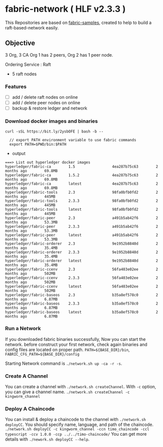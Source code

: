 # fabric-network ( HLF v2.3.3 )
This Repositories are based on [fabric-samples](https://github.com/hyperledger/fabric-samples), created to help to build a raft-based-network easily.
## Objective
3 Org, 3 CA
Org 1 has 2 peers, Org 2 has 1 peer node.
<!-- * 5 endorsing peer nodes, ( additionally 1 peer node reading ledger ) -->
Ordering Service : Raft
* 5 raft nodes

### Features
* [ ] add / delete raft nodes on online
* [ ] add / delete peer nodes on online
* [ ] backup & restore ledger and network
<!-- * [ ] create a new channel -->

### Download docker images and binaries
`curl -sSL https://bit.ly/2ysbOFE | bash -b --`
```
  // export PATH environment variable to use fabric commands
  export PATH=$PWD/bin:$PATH
```


* output
```
===> List out hyperledger docker images
hyperledger/fabric-ca        1.5                 4ea287b75c63        2 months ago        69.8MB
hyperledger/fabric-ca        1.5.2               4ea287b75c63        2 months ago        69.8MB
hyperledger/fabric-ca        latest              4ea287b75c63        2 months ago        69.8MB
hyperledger/fabric-tools     2.3                 98fa0bfb0fd2        2 months ago        445MB
hyperledger/fabric-tools     2.3.3               98fa0bfb0fd2        2 months ago        445MB
hyperledger/fabric-tools     latest              98fa0bfb0fd2        2 months ago        445MB
hyperledger/fabric-peer      2.3                 a491b5ab42f6        2 months ago        53.3MB
hyperledger/fabric-peer      2.3.3               a491b5ab42f6        2 months ago        53.3MB
hyperledger/fabric-peer      latest              a491b5ab42f6        2 months ago        53.3MB
hyperledger/fabric-orderer   2.3                 9e1952b8840d        2 months ago        35.4MB
hyperledger/fabric-orderer   2.3.3               9e1952b8840d        2 months ago        35.4MB
hyperledger/fabric-orderer   latest              9e1952b8840d        2 months ago        35.4MB
hyperledger/fabric-ccenv     2.3                 56fa403e02ee        2 months ago        502MB
hyperledger/fabric-ccenv     2.3.3               56fa403e02ee        2 months ago        502MB
hyperledger/fabric-ccenv     latest              56fa403e02ee        2 months ago        502MB
hyperledger/fabric-baseos    2.3                 b35a8ef578c0        2 months ago        6.87MB
hyperledger/fabric-baseos    2.3.3               b35a8ef578c0        2 months ago        6.87MB
hyperledger/fabric-baseos    latest              b35a8ef578c0        2 months ago        6.87MB
```

### Run a Network
If you downloaded fabric binaries successfully, Now you can start the network.
before construct your first network, check again binaries and config files are located on proper path.
`PATH=${BASE_DIR}/bin`, `FABRIC_CFG_PATH=${BASE_DIR}/config`

Starting Network command is  `./network.sh up -ca -r -s`.

### Create A Channel
You can create a channel with `./network.sh createChannel`.
With `-c` option, you can give a channel name. `./network.sh createChannel -c kingworm_channel`

### Deploy A Chaincode
You can install & deploy a chaincode to the channel with `./network.sh deployCC`.
You should specify name, language, and path of the chaincode.
`./network.sh deployCC -c kingworm_channel -ccn timo_chaincode -ccl typescript -ccv 1.0.0 -ccp ../../timo-chaincode/`
You can get more details with `./nework.sh deployCC --help`.